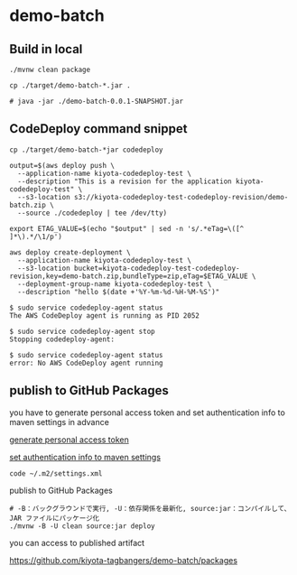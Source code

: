 # demo-batch

## Build in local

```shell
./mvnw clean package

cp ./target/demo-batch-*.jar .

# java -jar ./demo-batch-0.0.1-SNAPSHOT.jar
```

## CodeDeploy command snippet

```shell
cp ./target/demo-batch-*jar codedeploy 
```

```shell
output=$(aws deploy push \
  --application-name kiyota-codedeploy-test \
  --description "This is a revision for the application kiyota-codedeploy-test" \
  --s3-location s3://kiyota-codedeploy-test-codedeploy-revision/demo-batch.zip \
  --source ./codedeploy | tee /dev/tty)
```

```shell
export ETAG_VALUE=$(echo "$output" | sed -n 's/.*eTag=\([^ ]*\).*/\1/p')

aws deploy create-deployment \
  --application-name kiyota-codedeploy-test \
  --s3-location bucket=kiyota-codedeploy-test-codedeploy-revision,key=demo-batch.zip,bundleType=zip,eTag=$ETAG_VALUE \
  --deployment-group-name kiyota-codedeploy-test \
  --description "hello $(date +'%Y-%m-%d-%H-%M-%S')"
```

```shell
$ sudo service codedeploy-agent status
The AWS CodeDeploy agent is running as PID 2052

$ sudo service codedeploy-agent stop
Stopping codedeploy-agent:

$ sudo service codedeploy-agent status
error: No AWS CodeDeploy agent running
```

## publish to GitHub Packages

you have to generate personal access token and set authentication info to maven settings in advance

[generate personal access token](https://docs.github.com/en/packages/working-with-a-github-packages-registry/working-with-the-apache-maven-registry#authenticating-to-github-packages)

[set authentication info to maven settings](https://docs.github.com/en/packages/working-with-a-github-packages-registry/working-with-the-apache-maven-registry#authenticating-with-a-personal-access-token)

```shell
code ~/.m2/settings.xml
```

publish to GitHub Packages

```shell
# -B：バックグラウンドで実行, -U：依存関係を最新化, source:jar：コンパイルして、JAR ファイルにパッケージ化
./mvnw -B -U clean source:jar deploy
```

you can access to published artifact

https://github.com/kiyota-tagbangers/demo-batch/packages
